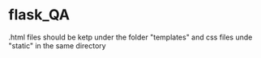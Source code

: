 # flask_QA


.html files should be ketp under the folder "templates" and css files unde "static" in the same directory
